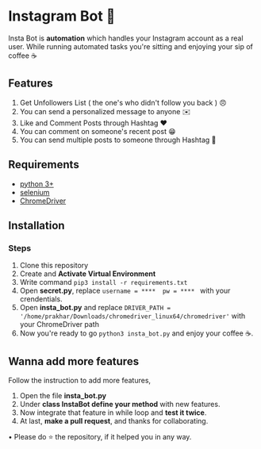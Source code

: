 
# Instagram Bot 🤖
Insta Bot is **automation** which handles your Instagram account as a real user. While running automated tasks you're sitting and enjoying your sip of coffee ☕

## Features 
1. Get Unfollowers List ( the one's who didn't follow you back ) 😠
2. You can send a personalized message to anyone ✉️
3. Like and Comment Posts through Hashtag ❤️
4. You can comment on someone's recent post 😁
5. You can send multiple posts to someone through Hashtag 🏦

## Requirements

 - [python 3+](https://www.python.org/downloads/)
 - [selenium](https://pypi.org/project/selenium/)
 - [ChromeDriver](https://chromedriver.chromium.org/downloads)
 
 ## Installation
 ### Steps
 1. Clone this repository
 2. Create and **Activate Virtual Environment**
 3. Write command `pip3 install -r requirements.txt`
 4. Open **secret.py**, replace 
 `username = **** 
 pw = **** ` with your crendentials.
 5. Open **insta_bot.py** and replace 
`DRIVER_PATH = '/home/prakhar/Downloads/chromedriver_linux64/chromedriver'`
with your ChromeDriver path
6. Now you're ready to go `python3 insta_bot.py` and enjoy your coffee ☕.

## Wanna add more features 
Follow the instruction to add more features,
1. Open the file **insta_bot.py**
2. Under **class InstaBot define your method** with new features.
3. Now integrate that feature in while loop and **test it twice**.
4. At last, **make a pull request**, and thanks for collaborating.


 • Please do ⭐ the repository, if it helped you in any way.
